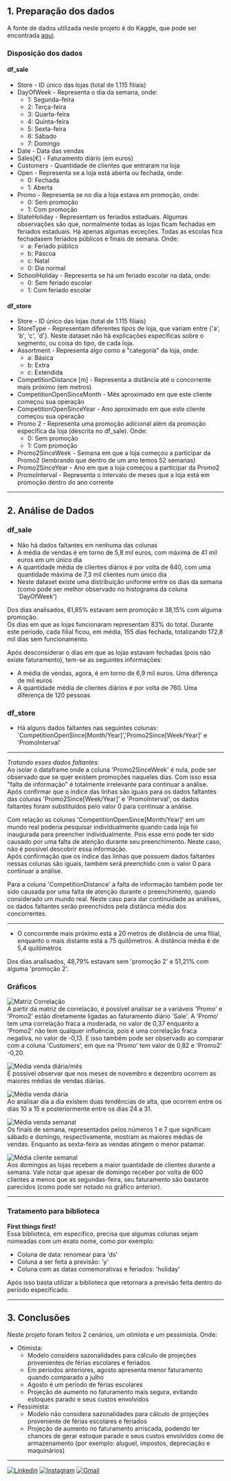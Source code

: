 ## 1. Preparação dos dados
A fonte de dados utilizada neste projeto é do Kaggle, que pode ser encontrada [aqui](https://www.kaggle.com/competitions/rossmann-store-sales/data?select=train.csv).
### Disposição dos dados
#### df_sale
* Store - ID único das lojas (total de 1.115 filiais)
* DayOfWeek - Representa o dia da semana, onde:
	- 1: Segunda-feira
	- 2: Terça-feira
	- 3: Quarta-feira
	- 4: Quinta-feira
	- 5: Sexta-feira
	- 6: Sábado
	- 7: Domingo
* Date - Data das vendas
* Sales[€] - Faturamento diário (em euros)
* Customers - Quantidade de clientes que entraram na loja
* Open - Representa se a loja está aberta ou fechada, onde:  
	- 0: Fechada
	- 1: Aberta
* Promo - Representa se no dia a loja estava em promoção, onde:
	- 0: Sem promoção
	- 1: Com promoção
* StateHoliday - Representam os feriados estaduais. Algumas observações são que, normalmente todas as lojas ficam fechadas em feriados estaduais. Há apenas algumas exceções. Todas as escolas fica fechadasem feriados públicos e finais de semana. Onde:
    - a: Feriado público
    - b: Páscoa
    - c: Natal
    - 0: Dia normal
* SchoolHoliday - Representa se há um feriado escolar na data, onde:
    - 0: Sem feriado escolar
    - 1: Com feriado escolar  
    
#### df_store
* Store - ID único das lojas (total de 1.115 filiais)
* StoreType - Representam diferentes tipos de loja, que variam entre {'a', 'b', 'c', 'd'}. Neste dataset não há explicações específicas sobre o segmento, ou coisa do tipo, de cada loja.
* Assortment - Representa algo como a "categoria" da loja, onde:
    - a: Básica
    - b: Extra
    - c: Extendida
* CompetitionDistance [m] - Representa a distância até o concorrente mais próximo (em metros)
* CompetitionOpenSinceMonth - Mês aproximado em que este cliente começou sua operação
* CompetitionOpenSinceYear - Ano aproximado em que este cliente começou sua operação
* Promo 2 - Representa uma promoção adicional além da promoção específica da loja (descrita no df_sale). Onde:
	- 0: Sem promoção
	- 1: Com promoção
* Promo2SinceWeek - Semana em que a loja começou a participar da Promo2 (lembrando que dentro de um ano temos 52 semanas)
* Promo2SinceYear - Ano em que a loja começou a participar da Promo2
* PromoInterval - Representa o intervalo de meses que a loja está em promoção dentro do ano corrente
---

## 2. Análise de Dados
### df_sale
* Não há dados faltantes em nenhuma das colunas
* A média de vendas é em torno de 5,8 mil euros, com máxima de 41 mil euros em um único dia
* A quantidade média de clientes diários é por volta de 640, com uma quantidade máxima de 7,3 mil clientes num único dia
* Neste dataset existe uma distribuição uniforme entre os dias da semana (como pode ser melhor observado no histograma da coluna 'DayOfWeek')

Dos dias analisados, 61,85% estavam sem promoção e 38,15% com alguma promoção.  
Os dias em que as lojas funcionaram representam 83% do total. Durante este período, cada filial ficou, em média, 155 dias fechada, totalizando 172,8 mil dias sem funcionamento.  

Após desconsiderar o dias em que as lojas estavam fechadas (pois não existe faturamento), tem-se as seguintes informações:
* A média de vendas, agora, é em torno de 6,9 mil euros. Uma diferença de mil euros
* A quantidade média de clientes diários é por volta de 760. Uma diferença de 120 pessoas  

### df_store
* Há alguns dados faltantes nas seguintes colunas: 'CompetitionOpenSince[Month/Year]','Promo2Since[Week/Year]' e 'PromoInterval'
---
*Tratando esses dados faltantes:*  
Ao isolar o dataframe onde a coluna 'Promo2SinceWeek' é nula, pode ser observado que se quer existem promoções naqueles dias. Com isso essa "falta de informação" é totalmente irrelevante para continuar a análise. Após confirmar que o índice das linhas são iguais para os dados faltantes das colunas 'Promo2Since[Week/Year]' e 'PromoInterval', os dados faltantes foram substituídos pelo valor 0 para continuar a análise.  

Com relação as colunas 'CompetitionOpenSince[Month/Year]' em um mundo real poderia pesquisar individualmente quando cada loja foi inaugurada para preencher individualmente. Pois esse erro pode ter sido causado por uma falta de atenção durante seu preenchimento. Neste caso, não é possível descobrir essa informação.  
Após confirmação que os índice das linhas que possuem dados faltantes nessas colunas são iguais, também será preenchido com o valor 0 para continuar a análise.  

Para a coluna 'CompetitionDistance' a falta de informação também pode ter sido causada por uma falta de atenção durante o preenchimento, quando considerado um mundo real. Neste caso para dar continuidade as análises, os dados faltantes serão preenchidos pela distância média dos concorrentes.

---

* O concorrente mais próximo está a 20 metros de distância de uma filial, enquanto o mais distante está a 75 quilômetros. A distância média é de 5,4 quilômetros

Dos dias analisados, 48,79% estavam sem 'promoção 2' e 51,21% com alguma 'promoção 2'.

### Gráficos
![Matriz Correlação](https://drive.google.com/uc?id=1HnuUBg0dsyGJq-ir0nBWVcq6xFMwMTjb "Matriz Correlação")  
A partir da matriz de correlação, é possível analisar se a variáveis 'Promo' e 'Promo2' estão diretamente ligadas ao faturamento diário 'Sale'. A 'Promo' tem uma correlação fraca a moderada, no valor de 0,37 enquanto a 'Promo2' não tem qualquer influência, pois é uma correlação fraca negativa, no valor de -0,13. E isso também pode ser observado ao comparar com a coluna 'Customers', em que na 'Promo' tem valor de 0,82 e 'Promo2' -0,20.  


![Média venda diária/mês](https://drive.google.com/uc?id=1-NKcwTNdA_q7EV5wFTMq6M5Uc4EVfEST "Média venda diária/mês")  
É possível observar que nos meses de novembro e dezembro ocorrem as maiores médias de vendas diárias.

![Média venda diária](https://drive.google.com/uc?id=1w8kEsk2OyKiMerRIQhtGdnI3ZuqKrARr "Média venda diária")  
Ao analisar dia a dia existem duas tendências de alta, que ocorrem entre os dias 10 a 15 e posteriormente entre os dias 24 a 31.  

![Média venda semanal](https://drive.google.com/uc?id=1Tp6nsq3Wfu9Zwl7wclqZyHcetwQhrElz "Média venda semanal")  
Os finais de semana, representados pelos números 1 e 7 que significam sábado e domingo, respectivamente, mostram as maiores médias de vendas. Enquanto as sexta-feira as vendas atingem o menor patamar.  

![Média cliente semanal](https://drive.google.com/uc?id=1-Ba_2Hu0gdlQJWZdrCczNYCH-ty5zR8e "Média cliente semanal")  
Aos domingos as lojas recebem a maior quantidade de clientes durante a semana. Vale notar que apesar de domingo receber por volta de 600 clientes a menos que as segundas-feira, seu faturamento são bastante parecidos (como pode ser notado no gráfico anterior).

---

### Tratamento para biblioteca
**First things first!**  
Essa biblioteca, em específico, precisa que algumas colunas sejam nomeadas com um exato nome, como por exemplo:
- Coluna de data: renomear para 'ds'
- Coluna a ser feita a previsão: 'y'
- Coluna com as datas comemorativas e feriados: 'holiday'

Após isso basta utilizar a biblioteca que retornara a previsão feita dentro do período especificado.


---

## 3. Conclusões

Neste projeto foram feitos 2 cenários, um otimista e um pessimista. Onde:
- Otimista:
	+ Modelo considera sazonalidades para cálculo de projeções provenientes de férias escolares e feriados
	+ Em períodos anteriores, agosto apresenta menor faturamento quando comparado a julho
	+ Agosto é um período de férias escolares
	+ Projeção de aumento no faturamento mais segura, evitando estoques parado e seus custos envolvidos
- Pessimista:
	+ Modelo não considera sazonalidades para cálculo de projeções proveniente de férias escolares e feriados
	+ Projeção de aumento no faturamento arriscada, podendo ter chances de gerar estoque parado e seus custos envolvidos como de armazenamento (por exemplo: aluguel, impostos, depreciação e maquinários)

---

[![Linkedin](https://img.shields.io/badge/LinkedIn-0077B5?style=for-the-badge&logo=linkedin&logoColor=white)](https://www.linkedin.com/in/jean-torre-44a27914b/)
[![Instagram](https://img.shields.io/badge/Instagram-E4405F?style=for-the-badge&logo=instagram&logoColor=white)](https://www.instagram.com/torrej/)
[![Gmail](https://img.shields.io/badge/Gmail-D14836?style=for-the-badge&logo=gmail&logoColor=white)](mailto:jean.torre21@gmail.com)
